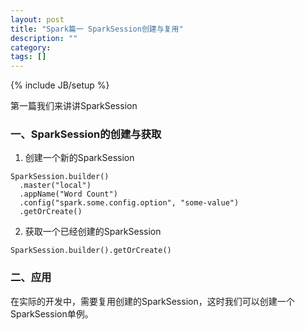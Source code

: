 ```yaml
---
layout: post
title: "Spark篇一 SparkSession创建与复用"
description: ""
category: 
tags: []
---
```

{% include JB/setup %}

第一篇我们来讲讲SparkSession

### 一、SparkSession的创建与获取

1. 创建一个新的SparkSession
```
SparkSession.builder()
  .master("local")
  .appName("Word Count")
  .config("spark.some.config.option", "some-value")
  .getOrCreate()
```
2. 获取一个已经创建的SparkSession
```
SparkSession.builder().getOrCreate()
```

### 二、应用

在实际的开发中，需要复用创建的SparkSession，这时我们可以创建一个SparkSession单例。
